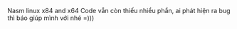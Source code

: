 Nasm linux x84 and x64
Code vẫn còn thiếu nhiều phần, ai phát hiện ra bug thì báo giúp mình với nhé =)))
